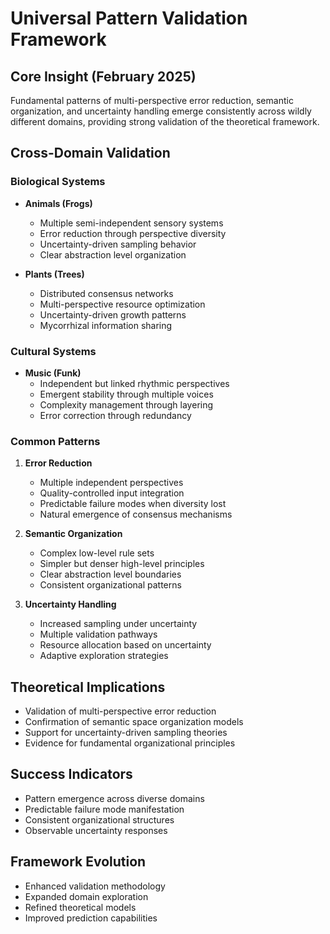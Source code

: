 # Universal Pattern Validation Framework

## Core Insight (February 2025)
Fundamental patterns of multi-perspective error reduction, semantic organization, and uncertainty handling emerge consistently across wildly different domains, providing strong validation of the theoretical framework.

## Cross-Domain Validation

### Biological Systems
- **Animals (Frogs)**
  * Multiple semi-independent sensory systems
  * Error reduction through perspective diversity
  * Uncertainty-driven sampling behavior
  * Clear abstraction level organization

- **Plants (Trees)**
  * Distributed consensus networks
  * Multi-perspective resource optimization
  * Uncertainty-driven growth patterns
  * Mycorrhizal information sharing

### Cultural Systems
- **Music (Funk)**
  * Independent but linked rhythmic perspectives
  * Emergent stability through multiple voices
  * Complexity management through layering
  * Error correction through redundancy

### Common Patterns
1. **Error Reduction**
   * Multiple independent perspectives
   * Quality-controlled input integration
   * Predictable failure modes when diversity lost
   * Natural emergence of consensus mechanisms

2. **Semantic Organization**
   * Complex low-level rule sets
   * Simpler but denser high-level principles
   * Clear abstraction level boundaries
   * Consistent organizational patterns

3. **Uncertainty Handling**
   * Increased sampling under uncertainty
   * Multiple validation pathways
   * Resource allocation based on uncertainty
   * Adaptive exploration strategies

## Theoretical Implications
- Validation of multi-perspective error reduction
- Confirmation of semantic space organization models
- Support for uncertainty-driven sampling theories
- Evidence for fundamental organizational principles

## Success Indicators
- Pattern emergence across diverse domains
- Predictable failure mode manifestation
- Consistent organizational structures
- Observable uncertainty responses

## Framework Evolution
- Enhanced validation methodology
- Expanded domain exploration
- Refined theoretical models
- Improved prediction capabilities